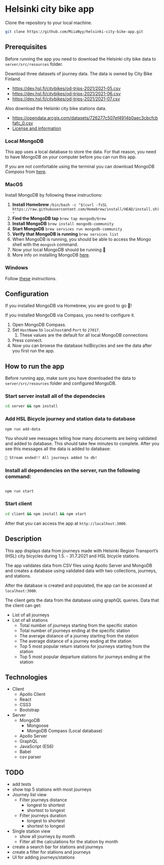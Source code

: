 # Helsinki city bike app

Clone the repository to your local machine.

```bash
git clone https://github.com/MiiaNyy/helsinki-city-bike-app.git
```

## Prerequisites
Before running the app you need to download the Helsinki city bike data to `server/src/resources` folder.

Download three datasets of journey data. The data is owned by City Bike Finland.

- https://dev.hsl.fi/citybikes/od-trips-2021/2021-05.csv
- https://dev.hsl.fi/citybikes/od-trips-2021/2021-06.csv
- https://dev.hsl.fi/citybikes/od-trips-2021/2021-07.csv

Also download the Helsinki city bike stations data.
- https://opendata.arcgis.com/datasets/726277c507ef4914b0aec3cbcfcbfafc_0.csv
- [License and information](https://www.avoindata.fi/data/en/dataset/hsl-n-kaupunkipyoraasemat/resource/a23eef3a-cc40-4608-8aa2-c730d17e8902)

### Local MongoDB
This app uses a local database to store the data. For that reason, you need to have MongoDB on your computer before 
you can run this app.  

If you are not comfortable using the terminal you can download MongoDB _Compass_ from [here](https://www.mongodb.com/download-center/compass).

### MacOS
Install MongoDB by following these instructions:

1. **Install Homebrew** `/bin/bash -c "$(curl -fsSL https://raw.githubusercontent.com/Homebrew/install/HEAD/install.sh)"`
2. **Find the MongoDB tap** `brew tap mongodb/brew`
3. **Install MongoDB** `brew install mongodb-community`
4. **Start MongoDB** `brew services run mongodb-community`
5. **Verify that MongoDB is running** `brew services list`
6. When MongoDB is running, you should be able to access the Mongo shell with the `mongosh` command.
7. Now your local MongoDB should be running 🎉
8. More info on installing MongoDB [here](https://zellwk.com/blog/install-mongodb/).

### Windows
Follow [these](https://treehouse.github.io/installation-guides/windows/mongo-windows.html) instructions.

## Configuration

If you installed MongoDB via Homebrew, you are good to go 🎉!

If you installed MongoDB via Compass, you need to configure it.
1. Open MongoDB Compass.
2. Set `HostName` to `localhost`and `Port` to `27017`.
   1. These values are the default for all local MongoDB connections
3. Press connect.
4. Now you can browse the database hslBicycles and see the data after you first run the app.

## How to run the app

Before running app, make sure you have downloaded the data to `server/src/resources` folder and configured MongoDB.



### Start server install all of the dependecies

```bash
cd server && npm install
```

### Add HSL Bicycle journey and station data to database

```bash
npm run add-data
```
You should see messages telling how many documents are being validated and added to database. 
This should take few minutes to complete. 
After you see this messages all the data is added to database:

```bash
🎊 Stream ended!! All journeys added to db!
```

### Install all dependencies on the server, run the following command:
```bash

npm run start
```

### Start client

```bash
cd client && npm install && npm start
```
After that you can access the app at `http://localhost:3000`.


## Description
This app displays data from journeys made with Helsinki Region Transport’s (HSL) city bicycles during 1.5. - 31.7.2021 and HSL bicycle
stations. 

The app validates data from CSV files using Apollo Server and MongoDB and creates a database using validated
data with two collections, journeys, and stations.

After the database is created and populated, the app can be accessed at `localhost:3000`.

The client gets the data from the database using graphQL queries.
Data that the client can get:
- List of all journeys
- List of all stations
    - Total number of journeys starting from the specific station
    - Total number of journeys ending at the specific station
    - The average distance of a journey starting from the station
    - The average distance of a journey ending at the station
    - Top 5 most popular return stations for journeys starting from the station
    - Top 5 most popular departure stations for journeys ending at the station

## Technologies
- Client
  - Apollo Client
  - React
  - CSS3
  - Bootstrap
- Server
  - MongoDB
      - Mongoose
      - MongoDB Compass (Local database)
  - Apollo Server
  - GraphQL
  - JavaScript (ES6)
  - Babel
  - csv parser

## TODO
- add tests
- show top 5 stations with most journeys
- Journey list view
  - Filter journeys distance
    - longest to shortest
    - shortest to longest
  - Filter journeys duration
    - longest to shortest
    - shortest to longest
- Single station view
  - show all journeys by month
  - Filter all the calculations for the station by month
- create a search bar for stations and journeys
- create a filter for stations and journeys
- UI for adding journeys/stations
  
